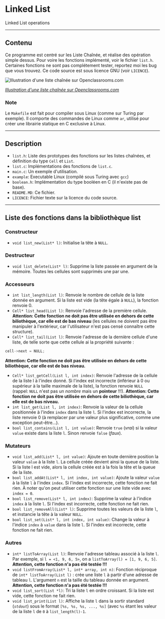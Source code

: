 # Linked List #
Linked List operations

--------------------------------------------------------------------------------

## Contenu ##
Ce programme est centré sur les Liste Chaînée, et réalise des opération simple dessus. Pour voire les fonctions implémenté, voir le fichier `list.h`. Certaines fonctions ne sont pas complétement tester, reportez moi les bug que vous trouvez.
Ce code source est sous licence GNU (voir `LICENCE`).

![Illustration d'une liste chaînée sur Openclassrooms.com](https://user.oc-static.com/files/396001_397000/396275.png)

_[Illustration d'une liste chaînée sur Openclassrooms.com](https://openclassrooms.com/courses/apprenez-a-programmer-en-java/les-collections-d-objets "Illustration d'une liste chaînée sur Openclassrooms.com")_

### Note ###
Le `Makefile` est fait pour compiler sous Linux (comme sur Turing par exemple). Il comporte des commandes de Linux comme `ar`, utilisé pour créer une librairie statique en C exclusive à Linux.

--------------------------------------------------------------------------------

## Description ##
* `list.h`: Liste des prototypes des fonctions sur les listes chaînées, et définition du type `Cell` et `List`.
* `list.c`: Implémentations des fonctions de `list.c`.
* `main.c`: Un exemple d'utilisation.
* `example`: Executable Linux (compilé sous Turing avec `gcc`)
* `boolean.h`: Implémentation du type booléen en C (il n'existe pas de base).
* `README.MD`: Ce fichier.
* `LICENCE`: Fichier texte sur la licence du code source.

--------------------------------------------------------------------------------

## Liste des fonctions dans la bibliothèque list ##
### Constructeur ###
* `void list_new(List* l)`: Initialise la tête à `NULL`.

### Destructeur ###
* `void list_delete(List* l)`: Supprime la liste passée en argument de la mémoire. Toutes les cellules sont supprimés une par une.

### Accesseurs ###
* `int list_length(List l)`: Renvoie le nombre de cellule de la liste donnée en argument. Si la liste est vide (la tête égale à `NULL`), la fonction renvoie 0.
* `Cell* list_head(List l)`: Renvoie l'adresse de la première cellule. **Attention: Cette fonction ne doit pas être utilisée en dehors de cette biliothèque, car elle est de bas niveau** (les cellules ne doivent pas être manipuler à l'extérieur, car l'utilisateur n'est pas censé connaître cette structure).
* `Cell* list_tail(List l)`: Renvoie l'adresse de la dernière cellule d'une liste, de telle sorte que cette cellule ai la propriété suivante :
```C
cell->next = NULL;
```
**Attention: Cette fonction ne doit pas être utilisée en dehors de cette biliothèque, car elle est de bas niveau.**
* `Cell* list_getCell(List l, int index)`: Renvoie l'adresse de la cellule de la liste l à l'index donné. Si l'index est incorrecte (inférieur à 0 ou supérieur à la taille maximale de la liste), la fonction renvoie `NULL` (rappel: `NULL` n'est pas un _nombre_ mais un **pointeur** !!!). **Attention: Cette fonction ne doit pas être utilisée en dehors de cette biliothèque, car elle est de bas niveau.**
* `int list_get(List l, int index)`: Renvoie la valeur de la cellule positionnée à l'index `index` dans la liste `l`. Si l'index est incorrecte, la liste renvoie 0 (à remplacer par une valeur plus significative, comme une exception peut-être...).
* `bool list_contains(List l, int value)`: Renvoie `true` (_vrai_) si la valeur `value` existe dans la liste `l`. Sinon renvoie `false` (_faux_).

### Mutateurs ###
* `void list_add(List* l, int value)`: Ajoute en toute dernière position la valeur `value` à la liste `l`. La cellule créée devient ainsi la queue de la liste. Si la liste l est vide, alors la cellule créée est à la fois la tête et la queue de la liste.
* `bool list_addAt(List* l, int index, int value)`: Ajoute la valeur `value` à la liste `l` à l'index `index`. Si l'index est incorrecte, cette fonction ne fait rien. À noter qu'on peut utiliser cette fonction sur une liste vide avec `index = 0`.
* `bool list_remove(List* l, int index)`: Supprime la valeur à l'indice `index` à la liste `l`. Si l'index est incorrecte, cette fonction ne fait rien.
* `bool list_removeAll(List* l)`: Supprime toutes les valeurs de la liste `l`, et instancie la tête à la valeur `NULL`.
* `bool list_set(List* l, int index, int value)`: Change la valeur à l'indice `index` à `value` dans la liste `l`. Si l'index est incorrecte, cette fonction ne fait rien.

### Autres ###
* `int* listToArray(List l)`: Renvoie l'adresse tableau associé à la liste `l`. Par exemple, si `l = <1, 9, 6, 5>`, on a `listToArray(l) = [1, 9, 6, 5]`. **Attention, cette fonction n'a pas été testée !!!**
* `void listFromArray(List* l, int* array, int n)`: Fonction réciproque de `int* listToArray(List l)` : crée une liste `l` à partir d'une adresse de tableau `l`. L'argument `n` est la taille du tableau donnée en argument. **Attention, cette fonction n'a pas été testée !!!**
* `void list_sort(List *l)`: Tri la liste `l` en ordre croissant. Si la liste est vide, cette fonction ne fait rien.
* `void list_print(List l)`: Affiche la liste `l` dans la sortir standard (_`stdout`_) sous le format `[%s, %s, %s, ..., %s]` (avec `%s` étant les valeur de la liste `l` de `0` à `list_length(l)-1`.
